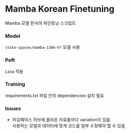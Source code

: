 # Mamba Korean Finetuning

Mamba 모델 한국어 파인튜닝 스크립트

### Model
`state-spaces/mamba-130m-hf` 모델 사용

### Peft
Lora 적용

### Training
requirements.txt 파일 안의 dependencies 설치 필요

### Issues
- 허깅페이스 허브에 올라온 자료들마다 variation이 있음\
사용하는 모델과 데이터에 맞게 코드를 일부 수정해야 할 수 있음
